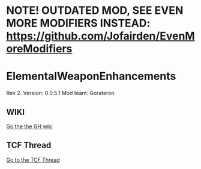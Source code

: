 # NOTE! OUTDATED MOD, SEE EVEN MORE MODIFIERS INSTEAD: https://github.com/Jofairden/EvenMoreModifiers

# ElementalWeaponEnhancements
Rev 2.
Version: 0.0.5.1
Mod team: Gorateron

## WIKI

[Go the the GH wiki](https://github.com/gorateron/ElementalWeaponEnhancements/wiki)

## TCF Thread

[Go to the TCF Thread](http://forums.terraria.org/index.php?threads/elemental-weapon-enhancements.46677)
